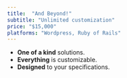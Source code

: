 ```yaml
---
title:  "And Beyond!"
subtitle: "Unlimited customization"
price: "$15,000"
platforms: "Wordpress, Ruby of Rails"
---
```

- **One of a kind** solutions.
- **Everything** is customizable.
- **Designed** to your specifications.